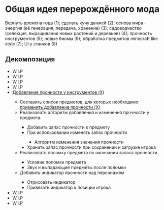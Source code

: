 # Общая идея перерождённого мода
Вернуть времена года (1); сделать кучу данжей (2); основа мира - энергия (её генерация, передача, хранение) (3); садоводчество (селекция, выращивание новых растений и деревьев) (4);
прочность инструментов (5); новые биомы (6); обработка предметов minecraft like style (7); UI у станков (8)

<p>
    <h2>Декомпозиция</h2>
    <ul>
        <li>W.I.P</li>
        <li>W.I.P</li>
        <li>W.I.P</li>
        <li>W.I.P</li>
        <li><u>Добавление прочности у инструментов (X)</u></li>
            <ul>
                <li><u>Составить список предметов, для которых необходимо применить добавление прочности (X)</u></li>
                <li>Реализовать алгоритм добавления и изменения прочности у предмета</li>
                    <ul>
                        <li>Добавить запас прочности к предмету</li>
                        <li>При использовании изменять запас прочности</li>
                            <ul>
                                <li>Алгоритм изменения значения прочности</li>
                            </ul>
                        <li>Хранить запас прочности при сохранении и загрузке игрока</li>
                    </ul>
                <li>Реализовать поломку предмета по окончании запаса прочности</li>
                <ul>
                    <li>Условие поломки предмета</li>
                    <li>Звук и выпадающие предметы после поломки</li>
                </ul>
                <li>Добавить индикатор прочности над персонажем</li>
                <ul>
                    <li>Отрисовать индикатор</li>
                    <li>Привязать индикатор к позиции игрока</li>
                </ul>
            </ul>
        <li>W.I.P</li>
        <li>W.I.P</li>
        <li>W.I.P</li>
   </ul>
</p>
